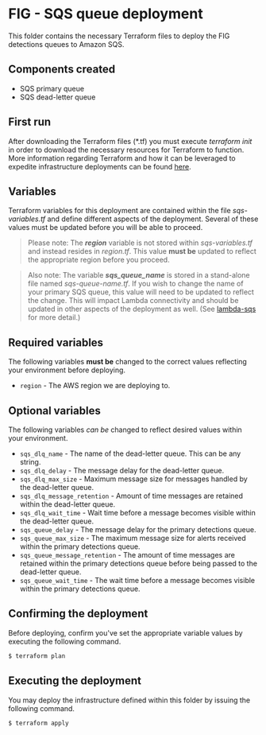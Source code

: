 # FIG - SQS queue deployment
This folder contains the necessary Terraform files to deploy the FIG detections queues to Amazon SQS. 

## Components created
+ SQS primary queue
+ SQS dead-letter queue

## First run
After downloading the Terraform files (*.tf) you must execute _terraform init_ in order to download the necessary resources for Terraform to function. More information regarding Terraform and how it can be leveraged to expedite infrastructure deployments can be found [here](https://learn.hashicorp.com/tutorials/terraform/aws-build?in=terraform/aws-get-started).

## Variables
Terraform variables for this deployment are contained within the file _sqs-variables.tf_ and define different aspects of the deployment. Several of these values must be updated
before you will be able to proceed.

> Please note: The __*region*__ variable is not stored within _sqs-variables.tf_ and instead resides in _region.tf_. This value __must be__ updated to reflect the appropriate region before you
proceed.

> Also note: The variable __*sqs_queue_name*__ is stored in a stand-alone file named _sqs-queue-name.tf_. If you wish to change the name of your primary SQS queue, this value will need to be updated to reflect the change. This will impact Lambda connectivity and should be updated in other aspects of the deployment as well. (See [lambda-sqs](lambda-sqs) for more detail.)

## Required variables
The following variables __must be__ changed to the correct values reflecting your environment before deploying.
+ `region` - The AWS region we are deploying to.

## Optional variables
The following variables _can be_ changed to reflect desired values within your environment.
+ `sqs_dlq_name` - The name of the dead-letter queue. This can be any string.
+ `sqs_dlq_delay` - The message delay for the dead-letter queue.
+ `sqs_dlq_max_size` - Maximum message size for messages handled by the dead-letter queue.
+ `sqs_dlq_message_retention` - Amount of time messages are retained within the dead-letter queue.
+ `sqs_dlq_wait_time` - Wait time before a message becomes visible within the dead-letter queue.
+ `sqs_queue_delay` - The message delay for the primary detections queue.
+ `sqs_queue_max_size` - The maximum message size for alerts received within the primary detections queue.
+ `sqs_queue_message_retention` - The amount of time messages are retained within the primary detections queue before being passed to the dead-letter queue.
+ `sqs_queue_wait_time` - The wait time before a message becomes visible within the primary detections queue.

## Confirming the deployment
Before deploying, confirm you've set the appropriate variable values by executing the following command.
```bash
$ terraform plan
```

## Executing the deployment
You may deploy the infrastructure defined within this folder by issuing the following command.
```bash
$ terraform apply
```
